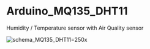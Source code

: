# Arduino_MQ135_DHT11
Humidity / Temperature sensor with Air Quality sensor

![schema_MQ135_DHT11](https://user-images.githubusercontent.com/49790984/114927766-24ed0a80-9e32-11eb-89d4-2a50a226b4a6.png)=250x

